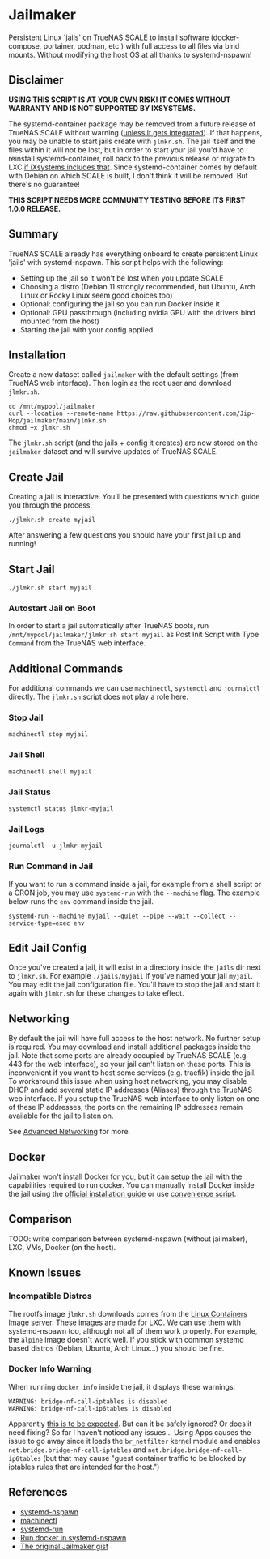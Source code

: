 # Jailmaker

Persistent Linux 'jails' on TrueNAS SCALE to install software (docker-compose, portainer, podman, etc.) with full access to all files via bind mounts. Without modifying the host OS at all thanks to systemd-nspawn! 

## Disclaimer

**USING THIS SCRIPT IS AT YOUR OWN RISK! IT COMES WITHOUT WARRANTY AND IS NOT SUPPORTED BY IXSYSTEMS.**

The systemd-container package may be removed from a future release of TrueNAS SCALE without warning ([unless it gets integrated](https://ixsystems.atlassian.net/browse/NAS-119787)). If that happens, you may be unable to start jails create with `jlmkr.sh`. The jail itself and the files within it will not be lost, but in order to start your jail you'd have to reinstall systemd-container, roll back to the previous release or migrate to LXC [if iXsystems includes that](https://ixsystems.atlassian.net/browse/NAS-114193?focusedCommentId=175214). Since systemd-container comes by default with Debian on which SCALE is built, I don't think it will be removed. But there's no guarantee!

**THIS SCRIPT NEEDS MORE COMMUNITY TESTING BEFORE ITS FIRST 1.0.0 RELEASE.**

## Summary

TrueNAS SCALE already has everything onboard to create persistent Linux 'jails' with systemd-nspawn. This script helps with the following:

- Setting up the jail so it won't be lost when you update SCALE
- Choosing a distro (Debian 11 strongly recommended, but Ubuntu, Arch Linux or Rocky Linux seem good choices too)
- Optional: configuring the jail so you can run Docker inside it
- Optional: GPU passthrough (including nvidia GPU with the drivers bind mounted from the host)
- Starting the jail with your config applied

## Installation

Create a new dataset called `jailmaker` with the default settings (from TrueNAS web interface). Then login as the root user and download `jlmkr.sh`.

```shell
cd /mnt/mypool/jailmaker
curl --location --remote-name https://raw.githubusercontent.com/Jip-Hop/jailmaker/main/jlmkr.sh
chmod +x jlmkr.sh
```

The `jlmkr.sh` script (and the jails + config it creates) are now stored on the `jailmaker` dataset and will survive updates of TrueNAS SCALE.

## Create Jail

Creating a jail is interactive. You'll be presented with questions which guide you through the process.

```shell
./jlmkr.sh create myjail
```

After answering a few questions you should have your first jail up and running!

## Start Jail

```shell
./jlmkr.sh start myjail
```

### Autostart Jail on Boot

In order to start a jail automatically after TrueNAS boots, run `/mnt/mypool/jailmaker/jlmkr.sh start myjail` as Post Init Script with Type `Command` from the TrueNAS web interface.

## Additional Commands

For additional commands we can use `machinectl`, `systemctl` and `journalctl` directly. The `jlmkr.sh` script does not play a role here.

### Stop Jail

```shell
machinectl stop myjail
```

### Jail Shell

```shell
machinectl shell myjail
```

### Jail Status

```shell
systemctl status jlmkr-myjail
```

### Jail Logs

```shell
journalctl -u jlmkr-myjail
```

### Run Command in Jail

If you want to run a command inside a jail, for example from a shell script or a CRON job, you may use `systemd-run` with the `--machine` flag. The example below runs the `env` command inside the jail.

```
systemd-run --machine myjail --quiet --pipe --wait --collect --service-type=exec env
```

## Edit Jail Config

Once you've created a jail, it will exist in a directory inside the `jails` dir next to `jlmkr.sh`. For example `./jails/myjail` if you've named your jail `myjail`. You may edit the jail configuration file. You'll have to stop the jail and start it again with `jlmkr.sh` for these changes to take effect.

## Networking

By default the jail will have full access to the host network. No further setup is required. You may download and install additional packages inside the jail. Note that some ports are already occupied by TrueNAS SCALE (e.g. 443 for the web interface), so your jail can't listen on these ports. This is inconvenient if you want to host some services (e.g. traefik) inside the jail. To workaround this issue when using host networking, you may disable DHCP and add several static IP addresses (Aliases) through the TrueNAS web interface. If you setup the TrueNAS web interface to only listen on one of these IP addresses, the ports on the remaining IP addresses remain available for the jail to listen on.

See [Advanced Networking](./NETWORKING.md) for more.

## Docker

Jailmaker won't install Docker for you, but it can setup the jail with the capabilities required to run docker. You can manually install Docker inside the jail using the [official installation guide](https://docs.docker.com/engine/install/#server) or use [convenience script](https://get.docker.com).

## Comparison

TODO: write comparison between systemd-nspawn (without jailmaker), LXC, VMs, Docker (on the host).

## Known Issues

### Incompatible Distros

The rootfs image `jlmkr.sh` downloads comes from the [Linux Containers Image server](https://images.linuxcontainers.org). These images are made for LXC. We can use them with systemd-nspawn too, although not all of them work properly. For example, the `alpine` image doesn't work well. If you stick with common systemd based distros (Debian, Ubuntu, Arch Linux...) you should be fine.

### Docker Info Warning

When running `docker info` inside the jail, it displays these warnings:

```
WARNING: bridge-nf-call-iptables is disabled
WARNING: bridge-nf-call-ip6tables is disabled
```

Apparently [this is to be expected](https://docs.oracle.com/en/operating-systems/oracle-linux/docker/docker-KnownIssues.html#docker-issues). But can it be safely ignored? Or does it need fixing? So far I haven't noticed any issues... Using Apps causes the issue to go away since it loads the `br_netfilter` kernel module and enables `net.bridge.bridge-nf-call-iptables` and `net.bridge.bridge-nf-call-ip6tables` (but that may cause "guest container traffic to be blocked by iptables rules that are intended for the host.")

## References

- [systemd-nspawn](https://manpages.debian.org/bullseye/systemd-container/systemd-nspawn.1.en.html)
- [machinectl](https://manpages.debian.org/bullseye/systemd-container/machinectl.1.en.html)
- [systemd-run](https://manpages.debian.org/bullseye/systemd/systemd-run.1.en.html)
- [Run docker in systemd-nspawn](https://wiki.archlinux.org/title/systemd-nspawn#Run_docker_in_systemd-nspawn)
- [The original Jailmaker gist](https://gist.github.com/Jip-Hop/4704ba4aa87c99f342b2846ed7885a5d)